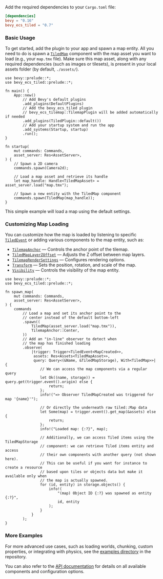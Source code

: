 
Add the required dependencies to your `Cargo.toml` file:

```toml
[dependencies]
bevy = "0.16"
bevy_ecs_tiled = "0.7"
```

### Basic Usage

To get started, add the plugin to your app and spawn a map entity.
All you need to do is spawn a [`TiledMap`](https://docs.rs/bevy_ecs_tiled/latest/bevy_ecs_tiled/struct.TiledMap.html) component with the map asset you want to load (e.g., your `map.tmx` file).
Make sure this map asset, along with any required dependencies (such as images or tilesets), is present in your local assets folder (by default, `./assets/`).

```rust,no_run
use bevy::prelude::*;
use bevy_ecs_tiled::prelude::*;

fn main() {
    App::new()
        // Add Bevy's default plugins
        .add_plugins(DefaultPlugins)
        // Add the bevy_ecs_tiled plugin
        // bevy_ecs_tilemap::TilemapPlugin will be added automatically if needed
        .add_plugins(TiledPlugin::default())
        // Add your startup system and run the app
        .add_systems(Startup, startup)
        .run();
}

fn startup(
    mut commands: Commands,
    asset_server: Res<AssetServer>,
) {
    // Spawn a 2D camera
    commands.spawn(Camera2d);

    // Load a map asset and retrieve its handle
    let map_handle: Handle<TiledMapAsset> = asset_server.load("map.tmx");

    // Spawn a new entity with the TiledMap component
    commands.spawn(TiledMap(map_handle));
}
```

This simple example will load a map using the default settings.

### Customizing Map Loading

You can customize how the map is loaded by listening to specific [`TiledEvent`](https://docs.rs/bevy_ecs_tiled/latest/bevy_ecs_tiled/bevy_ecs_tiled/tiled/event/index.html) or adding various components to the map entity, such as:

- [`TilemapAnchor`](https://docs.rs/bevy_ecs_tilemap/latest/bevy_ecs_tilemap/anchor/enum.TilemapAnchor.html) — Controls the anchor point of the tilemap.
- [`TiledMapLayerZOffset`](https://docs.rs/bevy_ecs_tiled/latest/bevy_ecs_tiled/tiled/map/struct.TiledMapLayerZOffset.html) — Adjusts the Z offset between map layers.
- [`TilemapRenderSettings`](https://docs.rs/bevy_ecs_tilemap/latest/bevy_ecs_tilemap/map/struct.TilemapRenderSettings.html) — Configures rendering options.
- [`Transform`](https://docs.rs/bevy/latest/bevy/transform/components/struct.Transform.html) — Sets the position, rotation, and scale of the map.
- [`Visibility`](https://docs.rs/bevy/latest/bevy/render/view/visibility/enum.Visibility.html) — Controls the visibility of the map entity.

```rust,no_run
use bevy::prelude::*;
use bevy_ecs_tiled::prelude::*;

fn spawn_map(
    mut commands: Commands,
    asset_server: Res<AssetServer>,
) {
    commands
        // Load a map and set its anchor point to the
        // center instead of the default bottom-left
        .spawn((
            TiledMap(asset_server.load("map.tmx")),
            TilemapAnchor::Center,
        ))
        // Add an "in-line" observer to detect when
        // the map has finished loading
        .observe(
            |trigger: Trigger<TiledEvent<MapCreated>>,
             assets: Res<Assets<TiledMapAsset>>,
             query: Query<(&Name, &TiledMapStorage), With<TiledMap>>| {
                // We can access the map components via a regular query
                let Ok((name, storage)) = query.get(trigger.event().origin) else {
                    return;
                };
                info!("=> Observer TiledMapCreated was triggered for map '{name}'");

                // Or directly the underneath raw tiled::Map data
                let Some(map) = trigger.event().get_map(&assets) else {
                    return;
                };
                info!("Loaded map: {:?}", map);

                // Additionally, we can access Tiled items using the TiledMapStorage
                // component: we can retrieve Tiled items entity and access
                // their own components with another query (not shown here).
                // This can be useful if you want for instance to create a resource
                // based upon tiles or objects data but make it available only when
                // the map is actually spawned.
                for (id, entity) in storage.objects() {
                    info!(
                        "(map) Object ID {:?} was spawned as entity {:?}",
                        id, entity
                    );
                }
            }
        );
}
```

### More Examples

For more advanced use cases, such as loading worlds, chunking, custom properties, or integrating with physics, see the [examples directory](https://github.com/adrien-bon/bevy_ecs_tiled/tree/main/examples/README.md) in the repository.

You can also refer to the [API documentation](https://docs.rs/bevy_ecs_tiled/latest/bevy_ecs_tiled/) for details on all available components and configuration options.
